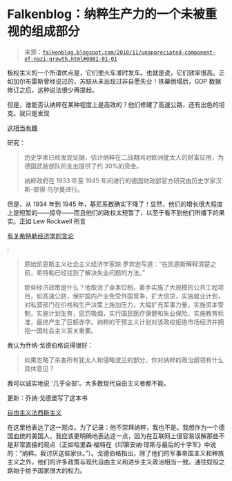 <!--yml

类别：未分类

日期：2024-05-12 21:16:38

-->

# Falkenblog：纳粹生产力的一个未被重视的组成部分

> 来源：[`falkenblog.blogspot.com/2010/11/unappreciated-component-of-nazi-growth.html#0001-01-01`](http://falkenblog.blogspot.com/2010/11/unappreciated-component-of-nazi-growth.html#0001-01-01)

极权主义的一个所谓优点是，它们使火车准时发车。也就是说，它们效率很高。正如加尔布雷斯曾经说过的，苏联从未出现过非自愿失业！铁幕倒塌后，GDP 数据修订之后，这种说法很少再提起。

但是，谁能否认纳粹在某种程度上是高效的？他们修建了高速公路，还有出色的坦克。我只是发现

[这相当有趣](http://www.haaretz.com/jewish-world/jewish-assets-seized-by-nazis-funded-30-percent-of-wwii-expenses-1.323662)

研究：

> 历史学家已经发现证据，估计纳粹在二战期间对欧洲犹太人的财富征用，为德国武装部队的支出提供了约 30%的资金。
> 
> 纳粹政府在 1933 年至 1945 年间进行的德国财政部官方研究由历史学家汉斯-彼得·乌尔曼进行。

但是，从 1934 年到 1945 年，基尼系数确实下降了！显然，他们的增长很大程度上是短暂的——掠夺——而且他们的政权太短暂了，以至于看不到他们所播下的果实。正如 Lew Rockwell 所言

[有关希特勒经济学的言论](http://www.lewrockwell.com/rockwell/centralplanning.html)

:

> 原始凯恩斯主义社会主义经济学家琼·罗宾逊写道：“在凯恩斯解释清楚之前，希特勒已经找到了解决失业问题的方法。”
> 
> 那些经济政策是什么？他取消了金本位制，着手实施了大规模的公共工程项目，如高速公路，保护国内产业免受外国竞争，扩大信贷，实施就业计划，对私营部门在价格和生产决策上施加压力，大幅扩充军事力量，实施资本管制，实施计划生育，惩罚吸烟，实行国民医疗保健和失业保险，实施教育标准，最终产生了巨额赤字。纳粹的干预主义计划对该政权拒绝市场经济并拥抱一国社会主义至关重要。

我认为乔纳·戈德伯格说得很好：

> 如果忽略了杀害所有犹太人和侵略波兰的部分，你对纳粹的政治纲领有什么具体意见？

我可以诚实地说 '几乎全部'。大多数现代自由主义者都不能。

更新：乔纳·戈德堡写了这本书

[自由主义法西斯主义](http://www.amazon.com/Liberal-Fascism-American-Mussolini-Politics/dp/0385511841)

在这里他表达了这一观点。为了记录：他不崇拜纳粹，我也不是。我想作为一个德国血统的美国人，我应该更明确地表达这一点，因为在互联网上很容易误解那些不是非常直接的观点（正如哈里森·福特在《印第安纳·琼斯与最后的十字军》中说的：“纳粹。我讨厌这些家伙。”）。戈德伯格指出，除了他们的军事帝国主义和种族主义之外，他们的许多政策与现代自由主义和进步主义政治相当一致。通往奴役之路始于给予国家很大的权力。
